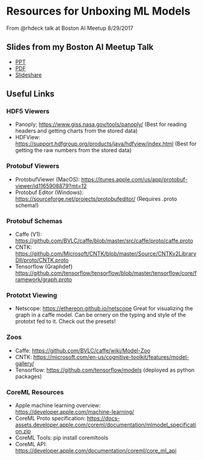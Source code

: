 # Resources for Unboxing ML Models
From @rhdeck talk at Boston AI Meetup 8/29/2017

## Slides from my Boston AI Meetup Talk 
 - [PPT](RHD%20Boston%20AI%20Meetup%20%20082917.pptx)
 - [PDF](RHD%20Boston%20AI%20Meetup%20%20082917.pdf)
 - [Slideshare](https://www.slideshare.net/RayDeck1/unboxing-ml-models-plus-coreml)
## Useful Links
### HDF5 Viewers
 - Panoply; https://www.giss.nasa.gov/tools/panoply/ (Best for reading headers and getting charts from the stored data)
 - HDFView: https://support.hdfgroup.org/products/java/hdfview/index.html (Best for getting the raw numbers from the stored data)
### Protobuf Viewers
 - ProtobufViewer (MacOS): https://itunes.apple.com/us/app/protobuf-viewer/id1165908879?mt=12
 - Protobuf Editor (Windows): https://sourceforge.net/projects/protobufeditor/ (Requires .proto schema!)
### Protobuf Schemas
 - Caffe (V1): https://github.com/BVLC/caffe/blob/master/src/caffe/proto/caffe.proto
 - CNTK: https://github.com/Microsoft/CNTK/blob/master/Source/CNTKv2LibraryDll/proto/CNTK.proto
 - Tensorflow (Graphdef) https://github.com/tensorflow/tensorflow/blob/master/tensorflow/core/framework/graph.proto
### Prototxt Viewing
 - Netscope: https://ethereon.github.io/netscope Great for visualizing the graph in a caffe model. Can be ornery on the typing and style of the prototxt fed to it. Check out the presets!
### Zoos
 - Caffe: https://github.com/BVLC/caffe/wiki/Model-Zoo
 - CNTK: https://microsoft.com/en-us/cognitive-toolkit/features/model-gallery/
 - Tensorflow: https://github.com/tensorflow/models (deployed as python packages)
### CoreML Resources
 - Apple machine learning overview: https://developer.apple.com/machine-learning/
 - CoreML Proto specification: https://docs-assets.developer.apple.com/coreml/documentation/mlmodel_specification.zip
 - CoreML Tools: pip install coremltools
 - CoreML API: https://developer.apple.com/documentation/coreml/core_ml_api
